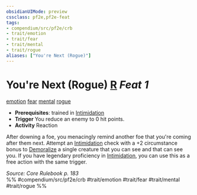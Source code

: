 ```yaml
---
obsidianUIMode: preview
cssclass: pf2e,pf2e-feat
tags:
- compendium/src/pf2e/crb
- trait/emotion
- trait/fear
- trait/mental
- trait/rogue
aliases: ["You're Next (Rogue)"]
---
```

# You're Next (Rogue)  [R](../../Rules/core-rulebook/chapter-9-playing-the-game.md#Actions "Reaction") *Feat 1*  
[emotion](../../Rules/traits/emotion.md)  [fear](../../Rules/traits/fear.md)  [mental](../../Rules/traits/mental.md)  [rogue](../../Rules/traits/rogue.md)  

- **Prerequisites**: trained in [Intimidation](../skills.md#Intimidation)
- **Trigger** You reduce an enemy to 0 hit points.
- **Activity** Reaction

After downing a foe, you menacingly remind another foe that you're coming after them next. Attempt an [Intimidation](../skills.md#Intimidation) check with a +2 circumstance bonus to [Demoralize](../../Rules/actions/demoralize.md) a single creature that you can see and that can see you. If you have legendary proficiency in [Intimidation](../skills.md#Intimidation), you can use this as a free action with the same trigger.

*Source: Core Rulebook p. 183*  
%% #compendium/src/pf2e/crb #trait/emotion #trait/fear #trait/mental #trait/rogue %%